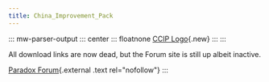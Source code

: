 ```yaml
---
title: China_Improvement_Pack
---
```


::: mw-parser-output
::: center
::: floatnone
[CCIP
Logo](/wiki/index.php?title=Special:Upload&wpDestFile=Ccipbanner.jpg "File:Ccipbanner.jpg"){.new}
:::
:::

All download links are now dead, but the Forum site is still up albeit
inactive.

[Paradox
Forum](http://forum.paradoxplaza.com/forum/showthread.php?t=308597&page=1&pp=20){.external
.text rel="nofollow"}
:::
